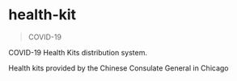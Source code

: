 # health-kit
> COVID-19

COVID-19 Health Kits distribution system.

Health kits provided by the Chinese Consulate General in Chicago